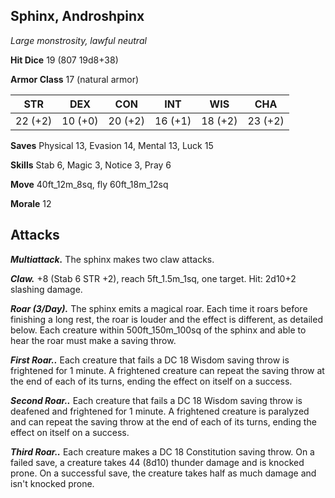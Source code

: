 ## Sphinx, Androshpinx

*Large monstrosity, lawful neutral*

**Hit Dice** 19 (807 19d8+38)

**Armor Class** 17 (natural armor)

| STR     | DEX     | CON     | INT     | WIS     | CHA     |
|---------|---------|---------|---------|---------|---------|
| 22 (+2) | 10 (+0) | 20 (+2) | 16 (+1) | 18 (+2) | 23 (+2) |

**Saves** Physical 13, Evasion 14, Mental 13, Luck 15

**Skills** Stab 6, Magic 3, Notice 3, Pray 6

**Move** 40ft_12m_8sq, fly 60ft_18m_12sq

**Morale** 12

## Attacks

***Multiattack.*** The sphinx makes two claw attacks.

***Claw.*** +8 (Stab 6 STR +2), reach 5ft_1.5m_1sq, one target. Hit: 2d10+2 slashing damage.

***Roar (3/Day).*** The sphinx emits a magical roar. Each time it roars before finishing a long rest, the roar is louder and the effect is different, as detailed below. Each creature within 500ft_150m_100sq of the sphinx and able to hear the roar must make a saving throw.

***First Roar..*** Each creature that fails a DC 18 Wisdom saving throw is frightened for 1 minute. A frightened creature can repeat the saving throw at the end of each of its turns, ending the effect on itself on a success.

***Second Roar..*** Each creature that fails a DC 18 Wisdom saving throw is deafened and frightened for 1 minute. A frightened creature is paralyzed and can repeat the saving throw at the end of each of its turns, ending the effect on itself on a success.

***Third Roar..*** Each creature makes a DC 18 Constitution saving throw. On a failed save, a creature takes 44 (8d10) thunder damage and is knocked prone. On a successful save, the creature takes half as much damage and isn't knocked prone.


